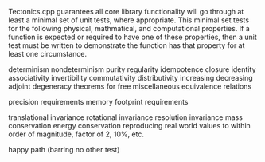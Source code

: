 Tectonics.cpp guarantees all core library functionality will go through at least a minimal set of unit tests, where appropriate.
This minimal set tests for the following physical, mathmatical, and computational properties. 
If a function is expected or required to have one of these properties, 
then a unit test must be written to demonstrate the function has that property for at least one circumstance.

determinism
nondeterminism
purity
regularity
idempotence
closure
identity
associativity
invertibility
commutativity
distributivity
increasing
decreasing
adjoint
degeneracy
theorems for free
miscellaneous equivalence relations

precision requirements
memory footprint requirements

translational invariance
rotational invariance
resolution invariance
mass conservation
energy conservation
reproducing real world values to within order of magnitude, factor of 2, 10%, etc.

happy path (barring no other test)